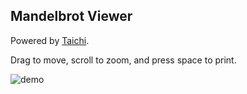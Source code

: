 ## Mandelbrot Viewer

Powered by [Taichi](https://github.com/taichi-dev/taichi).

Drag to move, scroll to zoom, and press space to print.

![demo](demo.gif)
